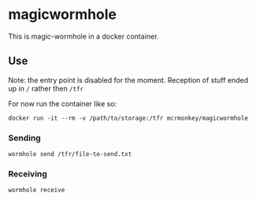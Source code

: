 # magicwormhole

This is magic-wormhole in a docker container.


## Use

Note: the entry point is disabled for the moment. Reception of stuff ended up
in `/` rather then `/tfr`

For now run the container like so:

    docker run -it --rm -v /path/to/storage:/tfr mcrmonkey/magicwormhole


### Sending

    wormhole send /tfr/file-to-send.txt

### Receiving

    wormhole receive


